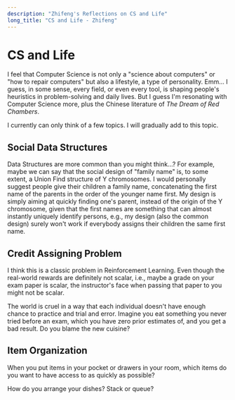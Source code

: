 ```yaml
---
description: "Zhifeng's Reflections on CS and Life"
long_title: "CS and Life - Zhifeng"
---
```


# CS and Life

I feel that Computer Science is not only a "science about computers" or "how to repair computers" but also a lifestyle, a type of personality. Emm... I guess, in some sense, every field, or even every tool, is shaping people's heuristics in problem-solving and daily lives. But I guess I'm resonating with Computer Science more, plus the Chinese literature of _The Dream of Red Chambers_.

I currently can only think of a few topics. I will gradually add to this topic.

## Social Data Structures

Data Structures are more common than you might think...? For example, maybe we can say that the social design of "family name" is, to some extent, a Union Find structure of Y chromosomes. I would personally suggest people give their children a family name, concatenating the first name of the parents in the order of the younger name first. My design is simply aiming at quickly finding one's parent, instead of the origin of the Y chromosome, given that the first names are something that can almost instantly uniquely identify persons, e.g., my design (also the common design) surely won't work if everybody assigns their children the same first name.

## Credit Assigning Problem

I think this is a classic problem in Reinforcement Learning. Even though the real-world rewards are definitely not scalar, i.e., maybe a grade on your exam paper is scalar, the instructor's face when passing that paper to you might not be scalar.

The world is cruel in a way that each individual doesn't have enough chance to practice and trial and error. Imagine you eat something you never tried before an exam, which you have zero prior estimates of, and you get a bad result. Do you blame the new cuisine?

## Item Organization

When you put items in your pocket or drawers in your room, which items do you want to have access to as quickly as possible?

How do you arrange your dishes? Stack or queue?
